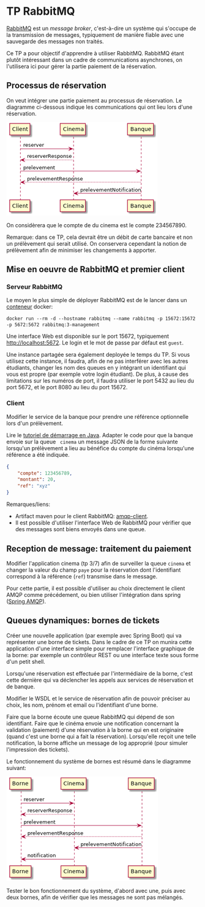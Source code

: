 # TP RabbitMQ

[RabbitMQ](https://www.rabbitmq.com/) est un *message broker*, c'est-à-dire un système qui s'occupe de la transmission de messages, typiquement de manière fiable avec une sauvegarde des messages non traités.

Ce TP a pour objectif d'apprendre à utiliser RabbitMQ. RabbitMQ étant plutôt intéressant dans un cadre de communications asynchrones, on l'utilisera ici pour gérer la partie paiement de la réservation.

## Processus de réservation

On veut intégrer une partie paiement au processus de réservation.
Le diagramme ci-dessous indique les communications qui ont lieu lors d'une réservation.

![Diagramme de séquence](./reservation.png)

On considèrera que le compte de du cinema est le compte 234567890.

Remarque: dans ce TP, cela devrait être un débit de carte bancaire et non un prélèvement qui serait utilisé. On conservera cependant la notion de prélèvement afin de minimiser les changements à apporter.

## Mise en oeuvre de RabbitMQ et premier client

### Serveur RabbitMQ

Le moyen le plus simple de déployer RabbitMQ est de le lancer dans un [conteneur](https://hub.docker.com/_/rabbitmq/) docker:

``` shell
docker run --rm -d --hostname rabbitmq --name rabbitmq -p 15672:15672 -p 5672:5672 rabbitmq:3-management
```

Une interface Web est disponible sur le port 15672, typiquement [http://localhost:5672](http://localhost:5672).
Le login et le mot de passe par défaut est `guest`.

Une instance partagée sera également deployée le temps du TP.
Si vous utilisez cette instance, il faudra, afin de ne pas interférer avec les autres étudiants, changer les nom des queues en y intégrant un identifiant qui vous est propre (par exemple votre login étudiant).
De plus, à cause des limitations sur les numéros de port, il faudra utiliser le port 5432 au lieu du port 5672, et le port 8080 au lieu du port 15672.

### Client

Modifier le service de la banque pour prendre une référence optionnelle lors d'un prélèvement.

Lire le [tutoriel de démarrage en Java](https://www.rabbitmq.com/tutorials/tutorial-one-java.html).
Adapter le code pour que la banque envoie sur la queue ` cinema` un message JSON de la forme suivante lorsqu'un prélèvement a lieu au bénéfice du compte du cinéma lorsqu'une référence a été indiquée.

``` json
{
	"compte": 123456789,
	"montant": 20,
	"ref": "xyz"
}
```

Remarques/liens:

- Artifact maven pour le client RabbitMQ: [amqp-client](https://search.maven.org/artifact/com.rabbitmq/amqp-client/5.5.1/jar).
- Il est possible d'utiliser l'interface Web de RabbitMQ pour vérifier que des messages sont biens envoyés dans une queue.

## Reception de message: traitement du paiement

Modifier l'application cinema (tp 3/7) afin de surveiller la queue `cinema` et changer la valeur du champ `paye` pour la réservation dont l'identifiant correspond à la référence (`ref`) transmise dans le message.

Pour cette partie, il est possible d'utiliser au choix directement le client AMQP comme précédement, ou bien utiliser l'intégration dans spring ([Spring AMQP](http://spring.io/projects/spring-amqp)).

## Queues dynamiques: bornes de tickets

Créer une nouvelle application (par exemple avec Spring Boot) qui va représenter une borne de tickets.
Dans le cadre de ce TP on munira cette application d'une interface simple pour remplacer l'interface graphique de la borne: par exemple un contrôleur REST ou une interface texte sous forme d'un petit shell.

Lorsqu'une réservation est effectuée par l'intermédiaire de la borne, c'est cette dernière qui va déclencher les appels aux services de réservation et de banque.

Modifier le WSDL et le service de réservation afin de pouvoir préciser au choix, les nom, prénom et email ou l'identifiant d'une borne.

Faire que la borne écoute une queue RabbitMQ qui dépend de son identifiant.
Faire que le cinéma envoie une notification concernant la validation (paiement) d'une réservation à la borne qui en est originaire (quand c'est une borne qui a fait la réservation).
Lorsqu'elle reçoit une telle notification, la borne affiche un message de log approprié (pour simuler l'impression des tickets).

Le fonctionnement du système de bornes est résumé dans le diagramme suivant:

![Diagramme bornes](./reservation2.png)

Tester le bon fonctionnement du système, d'abord avec une, puis avec deux bornes, afin de vérifier que les messages ne sont pas mélangés.
